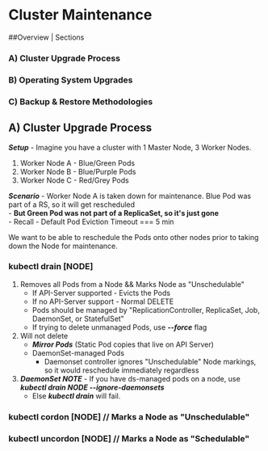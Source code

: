 # Cluster Maintenance
##Overview | Sections

### A) Cluster Upgrade Process
### B) Operating System Upgrades
### C) Backup & Restore Methodologies


## A) Cluster Upgrade Process

***Setup*** - Imagine you have a cluster with 1 Master Node, 3 Worker Nodes.
1) Worker Node A - Blue/Green Pods
2) Worker Node B - Blue/Purple Pods
3) Worker Node C - Red/Grey Pods

***Scenario*** - Worker Node A is taken down for maintenance. Blue Pod was part of a RS, so it will get rescheduled \
    - **But Green Pod was not part of a ReplicaSet, so it's just gone** \
    - Recall - Default Pod Eviction Timeout === 5 min

We want to be able to reschedule the Pods onto other nodes prior to taking down the Node for maintenance.



### kubectl drain [NODE]
1) Removes all Pods from a Node && Marks Node as "Unschedulable"
    - If API-Server supported - Evicts the Pods
    - If no API-Server support - Normal DELETE
    - Pods should be managed by "ReplicationController, ReplicaSet, Job, DaemonSet, or StatefulSet"
    - If trying to delete unmanaged Pods, use ***--force*** flag
2) Will not delete
    - ***Mirror Pods*** (Static Pod copies that live on API Server)
    - DaemonSet-managed Pods
        - Daemonset controller ignores "Unschedulable" Node markings, so it would reschedule immediately regardless
3) ***DaemonSet NOTE*** - If you have ds-managed pods on a node, use ***kubectl drain NODE --ignore-daemonsets***
    - Else ***kubectl drain*** will fail.


### kubectl cordon [NODE] // Marks a Node as "Unschedulable"
### kubectl uncordon [NODE] // Marks a Node as "Schedulable"

